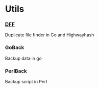 # Utils

### [DFF](./cmd/dff/README.md)

Duplicate file finder in Go and Highwayhash

### GoBack

Backup data in go

### PerlBack

Backup script in Perl

